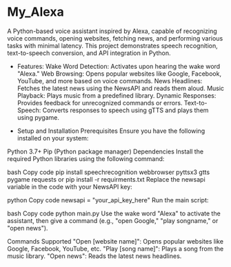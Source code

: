 # My_Alexa

A Python-based voice assistant inspired by Alexa, capable of recognizing voice commands, opening websites, fetching news, and performing various tasks with minimal latency. This project demonstrates speech recognition, text-to-speech conversion, and API integration in Python.

- Features:
Wake Word Detection: Activates upon hearing the wake word "Alexa."
Web Browsing: Opens popular websites like Google, Facebook, YouTube, and more based on voice commands.
News Headlines: Fetches the latest news using the NewsAPI and reads them aloud.
Music Playback: Plays music from a predefined library.
Dynamic Responses: Provides feedback for unrecognized commands or errors.
Text-to-Speech: Converts responses to speech using gTTS and plays them using pygame.

- Setup and Installation
Prerequisites
Ensure you have the following installed on your system:

Python 3.7+
Pip (Python package manager)
Dependencies
Install the required Python libraries using the following command:

bash
Copy code
pip install speechrecognition webbrowser pyttsx3 gtts pygame requests
or
pip install -r requirments.txt
Replace the newsapi variable in the code with your NewsAPI key:

python
Copy code
newsapi = "your_api_key_here"
Run the main script:

bash
Copy code
python main.py
Use the wake word "Alexa" to activate the assistant, then give a command (e.g., "open Google," "play songname," or "open news").

Commands Supported
"Open [website name]": Opens popular websites like Google, Facebook, YouTube, etc.
"Play [song name]": Plays a song from the music library.
"Open news": Reads the latest news headlines.
